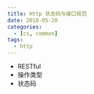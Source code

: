 ```yaml
---
title: Http 状态码与接口规范
date: 2018-05-20
categories:
  - [cs, common]
tags:
  - http
---
```


- RESTful
- 操作类型
- 状态码
